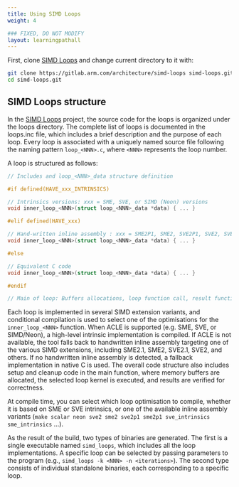 ```yaml
---
title: Using SIMD Loops
weight: 4

### FIXED, DO NOT MODIFY
layout: learningpathall
---
```


First, clone [SIMD Loops](https://gitlab.arm.com/architecture/simd-loops) and
change current directory to it with:

```BASH
git clone https://gitlab.arm.com/architecture/simd-loops simd-loops.git
cd simd-loops.git
```

## SIMD Loops structure

In the [SIMD Loops](https://gitlab.arm.com/architecture/simd-loops) project, the
source code for the loops is organized under the loops directory. The complete
list of loops is documented in the loops.inc file, which includes a brief
description and the purpose of each loop. Every loop is associated with a
uniquely named source file following the naming pattern `loop_<NNN>.c`, where
`<NNN>`  represents the loop number.

A loop is structured as follows:

```C
// Includes and loop_<NNN>_data structure definition

#if defined(HAVE_xxx_INTRINSICS)

// Intrinsics versions: xxx = SME, SVE, or SIMD (Neon) versions
void inner_loop_<NNN>(struct loop_<NNN>_data *data) { ... }

#elif defined(HAVE_xxx)

// Hand-written inline assembly : xxx = SME2P1, SME2, SVE2P1, SVE2, SVE, or SIMD
void inner_loop_<NNN>(struct loop_<NNN>_data *data) { ... }

#else

// Equivalent C code
void inner_loop_<NNN>(struct loop_<NNN>_data *data) { ... }

#endif

// Main of loop: Buffers allocations, loop function call, result functional checking
```

Each loop is implemented in several SIMD extension variants, and conditional
compilation is used to select one of the optimisations for the
`inner_loop_<NNN>` function. When ACLE is supported (e.g. SME, SVE, or
SIMD/Neon), a high-level intrinsic implementation is compiled. If ACLE is not
available, the tool falls back to handwritten inline assembly targeting one of
the various SIMD extensions, including SME2.1, SME2, SVE2.1, SVE2, and others.
If no handwritten inline assembly is detected, a fallback implementation in
native C is used. The overall code structure also includes setup and cleanup
code in the main function, where memory buffers are allocated, the selected loop
kernel is executed, and results are verified for correctness.

At compile time, you can select which loop optimisation to compile, whether it
is based on SME or SVE intrinsics, or one of the available inline assembly
variants (`make scalar neon sve2 sme2 sve2p1 sme2p1 sve_intrinsics
sme_intrinsics` ...).

As the result of the build, two types of binaries are generated. The first is a
single executable named `simd_loops`, which includes all the loop
implementations. A specific loop can be selected by passing parameters to the
program (e.g., `simd_loops -k <NNN> -n <iterations>`). The second type consists
of individual standalone binaries, each corresponding to a specific loop.
